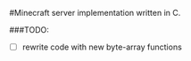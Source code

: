 #Minecraft server implementation written in C.

###TODO:
  - [ ] rewrite code with new byte-array functions
